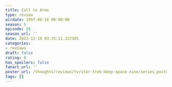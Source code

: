```yaml
---
title: Call to Arms
type: review
airdate: 1997-06-16 00:00:00
season: 5
episode: 26
season_url: ''
date: 2023-12-10 03:35:11.337385
categories:
- reviews
draft: false
rating: 0
has_spoilers: false
fanart_url: ''
poster_url: /thoughts/reviews/tv/star-trek-deep-space-nine/series_poster.jpg
tags: []
---
```


